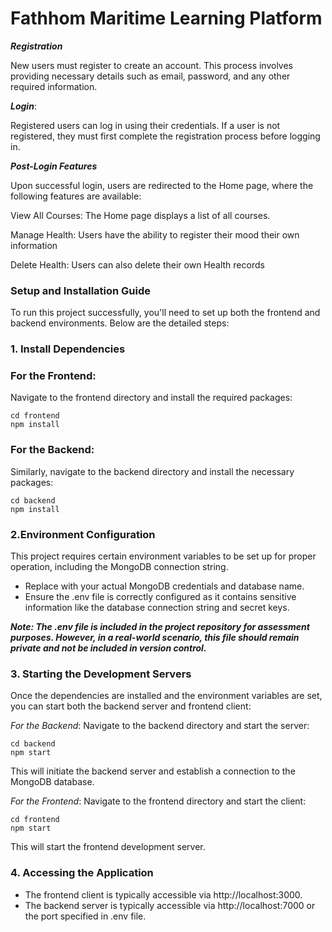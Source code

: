 
 

# Fathhom Maritime Learning Platform


***Registration***

New users must register to create an account. This process involves providing necessary details such as email, password, and any other required information.

***Login***: 

Registered users can log in using their credentials. If a user is not registered, they must first complete the registration process before logging in.

***Post-Login Features***

Upon successful login, users are redirected to the Home page, where the following features are available:

View All Courses: The Home page displays a list of all courses. 

Manage Health: Users have the ability to register their mood  their own information

Delete Health: Users can also delete their own Health records



### Setup and Installation Guide
To run this project successfully, you'll need to set up both the frontend and backend environments. Below are the detailed steps:

### 1. Install Dependencies

### For the Frontend:
Navigate to the frontend directory and install the required packages:

```
cd frontend
npm install

```


### For the Backend:
Similarly, navigate to the backend directory and install the necessary packages:

```
cd backend
npm install

```


### 2.Environment Configuration
This project requires certain environment variables to be set up for proper operation, including the MongoDB connection string.

- Replace  with your actual MongoDB credentials and database name.
- Ensure the .env file is correctly configured as it contains sensitive information like the database connection string and secret keys.


***Note: The .env file is included in the project repository for assessment purposes. However, in a real-world scenario, this file should remain private and not be included in version control.***

### 3. Starting the Development Servers
Once the dependencies are installed and the environment variables are set, you can start both the backend server and frontend client:

*For the Backend*:
Navigate to the backend directory and start the server:

``` 
cd backend
npm start 
```

This will initiate the backend server and establish a connection to the MongoDB database.

*For the Frontend*:
Navigate to the frontend directory and start the client:

``` 
cd frontend
npm start 
```
This will start the frontend development server.


### 4. Accessing the Application
- The frontend client is typically accessible via http://localhost:3000.
- The backend server is typically accessible via http://localhost:7000 or the port specified in .env file.
